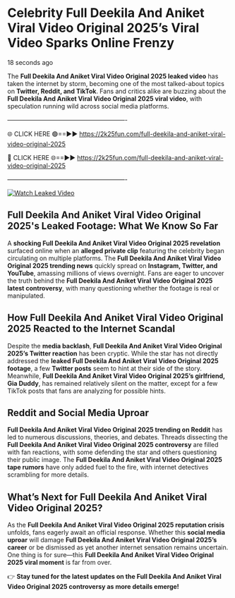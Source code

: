 # Celebrity Full Deekila And Aniket Viral Video Original 2025’s Viral Video Sparks Online Frenzy

18 seconds ago

The **Full Deekila And Aniket Viral Video Original 2025 leaked video** has taken the internet by storm, becoming one of the most talked-about topics on **Twitter, Reddit, and TikTok**. Fans and critics alike are buzzing about the **Full Deekila And Aniket Viral Video Original 2025 viral video**, with speculation running wild across social media platforms.

———————————————————-

🌐 CLICK HERE 🟢==►► https://2k25fun.com/full-deekila-and-aniket-viral-video-original-2025

🔴 CLICK HERE 🌐==►► https://2k25fun.com/full-deekila-and-aniket-viral-video-original-2025

———————————————————-

[![Watch Leaked Video](https://miro.medium.com/v2/resize:fit:828/format:webp/1*cilzJN44JGOrTw9NJCrNHA.gif "Watch Leaked Video")](https://2k25fun.com/full-deekila-and-aniket-viral-video-original-2025)

## **Full Deekila And Aniket Viral Video Original 2025's Leaked Footage: What We Know So Far**  
A **shocking Full Deekila And Aniket Viral Video Original 2025 revelation** surfaced online when an **alleged private clip** featuring the celebrity began circulating on multiple platforms. The **Full Deekila And Aniket Viral Video Original 2025 trending news** quickly spread on **Instagram, Twitter, and YouTube**, amassing millions of views overnight. Fans are eager to uncover the truth behind the **Full Deekila And Aniket Viral Video Original 2025 latest controversy**, with many questioning whether the footage is real or manipulated.  

## **How Full Deekila And Aniket Viral Video Original 2025 Reacted to the Internet Scandal**  
Despite the **media backlash**, **Full Deekila And Aniket Viral Video Original 2025’s Twitter reaction** has been cryptic. While the star has not directly addressed the **leaked Full Deekila And Aniket Viral Video Original 2025 footage**, a few **Twitter posts** seem to hint at their side of the story. Meanwhile, **Full Deekila And Aniket Viral Video Original 2025’s girlfriend, Gia Duddy**, has remained relatively silent on the matter, except for a few TikTok posts that fans are analyzing for possible hints.  

## **Reddit and Social Media Uproar**  
**Full Deekila And Aniket Viral Video Original 2025 trending on Reddit** has led to numerous discussions, theories, and debates. Threads dissecting the **Full Deekila And Aniket Viral Video Original 2025 controversy** are filled with fan reactions, with some defending the star and others questioning their public image. The **Full Deekila And Aniket Viral Video Original 2025 tape rumors** have only added fuel to the fire, with internet detectives scrambling for more details.  

## **What’s Next for Full Deekila And Aniket Viral Video Original 2025?**  
As the **Full Deekila And Aniket Viral Video Original 2025 reputation crisis** unfolds, fans eagerly await an official response. Whether this **social media uproar** will damage **Full Deekila And Aniket Viral Video Original 2025’s career** or be dismissed as yet another internet sensation remains uncertain. One thing is for sure—this **Full Deekila And Aniket Viral Video Original 2025 viral moment** is far from over.  

👉 **Stay tuned for the latest updates on the Full Deekila And Aniket Viral Video Original 2025 controversy as more details emerge!**  